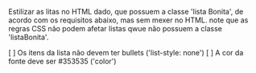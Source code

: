 Estilizar as litas no HTML dado, que possuem a classe 'lista Bonita', de acordo com os requisitos abaixo, mas sem mexer no HTML. note que as regras CSS não podem afetar listas qwue não possuem a classe 'listaBonita'.

[ ] Os itens da lista não devem ter bullets ('list-style: none')
[ ] A cor da fonte deve ser #353535 ('color')